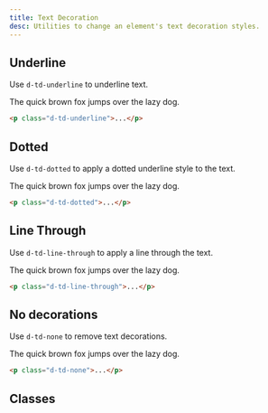 ```yaml
---
title: Text Decoration
desc: Utilities to change an element's text decoration styles.
---
```


## Underline
Use `d-td-underline` to underline text.

<code-well-header class="d-d-flex d-jc-center d-fd-column d-p24 d-bgc-pink-100 d-w100p d-hmn102" custom>
  <p class="d-fs24 d-fc-pink d-td-underline">The quick brown fox jumps over the lazy dog.</p>
</code-well-header>

```html
<p class="d-td-underline">...</p>
```

## Dotted
Use `d-td-dotted` to apply a dotted underline style to the text.

<code-well-header class="d-d-flex d-jc-center d-fd-column d-p24 d-bgc-purple-100 d-w100p d-hmn102" custom>
  <p class="d-fs24 d-fc-purple d-td-dotted">The quick brown fox jumps over the lazy dog.</p>
</code-well-header>

```html
<p class="d-td-dotted">...</p>
```

## Line Through
Use `d-td-line-through` to apply a line through the text.

<code-well-header class="d-d-flex d-jc-center d-fd-column d-p24 d-bgc-green-100 d-w100p d-hmn102" custom>
  <p class="d-fs24 d-fc-green d-td-line-through">The quick brown fox jumps over the lazy dog.</p>
</code-well-header>

```html
<p class="d-td-line-through">...</p>
```

## No decorations
Use `d-td-none` to remove text decorations.

<code-well-header class="d-d-flex d-jc-center d-fd-column d-p24 d-bgc-red-100 d-w100p d-hmn102" custom>
            <p class="d-fs24 d-fc-red d-td-none">The quick brown fox jumps over the lazy dog.</p>
</code-well-header>

```html
<p class="d-td-none">...</p>
```

<script setup>
  import { decoration } from '@data/type.json';
</script>

## Classes
<utility-class-table>
  <template #content>
    <tbody>
      <tr v-for=" i in decoration">
        <th scope="row" class="d-ff-mono d-fc-purple d-fw-normal d-fs12">.d-td-{{ i }}</th>
        <td class="d-ff-mono d-fc-orange d-fs12">
          <span v-if="i === 'dotted'">text-decoration: underline {{ i }} !important</span>
          <span v-else>text-decoration: {{ i }} !important</span>
        </td>
      </tr>
    </tbody>
  </template>
</utility-class-table>
